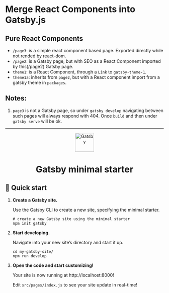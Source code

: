 
# Merge React Components into Gatsby.js

## Pure React Components
- `/page3`: is a simple react component based page. Exported directly while not rended by react-dom.
- `/page2`: is a Gatsby page, but with SEO as a React Component imported by this(/page2) Gatsby page. 
- `theme1`: is a React Component, through a `Link` to `gatsby-theme-1`.
- `theme1a`: inherits from `page2`, but with a React component import from a gatsby theme in `packages`. 

## Notes:
1. `page3` is not a Gatsby page, so under `gatsby develop` navigating between such pages will always respond with 404. Once `build` and then under `gatsby serve` will be ok.

---
<p align="center">
  <a href="https://www.gatsbyjs.com/?utm_source=starter&utm_medium=readme&utm_campaign=minimal-starter">
    <img alt="Gatsby" src="https://www.gatsbyjs.com/Gatsby-Monogram.svg" width="60" />
  </a>
</p>
<h1 align="center">
  Gatsby minimal starter
</h1>

## 🚀 Quick start

1.  **Create a Gatsby site.**

    Use the Gatsby CLI to create a new site, specifying the minimal starter.

    ```shell
    # create a new Gatsby site using the minimal starter
    npm init gatsby
    ```

2.  **Start developing.**

    Navigate into your new site’s directory and start it up.

    ```shell
    cd my-gatsby-site/
    npm run develop
    ```

3.  **Open the code and start customizing!**

    Your site is now running at http://localhost:8000!

    Edit `src/pages/index.js` to see your site update in real-time!

